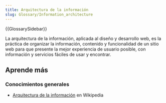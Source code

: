 ```yaml
---
title: Arquitectura de la información
slug: Glossary/Information_architecture
---
```


{{GlossarySidebar}}

La arquitectura de la información, aplicada al diseño y desarrollo web, es la práctica de organizar la información, contenido y funcionalidad de un sitio web para que presente la mejor experiencia de usuario posible, con información y servicios fáciles de usar y encontrar.

## Aprende más

### Conocimientos generales

- [Arquitectura de la información](https://es.wikipedia.org/wiki/Arquitectura_de_la_información) en Wikipedia
